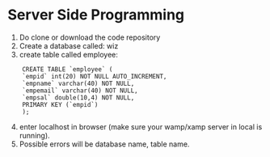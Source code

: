 ﻿# Server Side Programming

1.  Do clone or download the code repository
2.  Create a database called: wiz
3.  create table called employee:

```
    CREATE TABLE `employee` (
    `empid` int(20) NOT NULL AUTO_INCREMENT,
    `empname` varchar(40) NOT NULL,
    `empemail` varchar(40) NOT NULL,
    `empsal` double(10,4) NOT NULL,
    PRIMARY KEY (`empid`)
    );
```

4.  enter localhost in browser (make sure your wamp/xamp server in local is running).
5.  Possible errors will be database name, table name.
